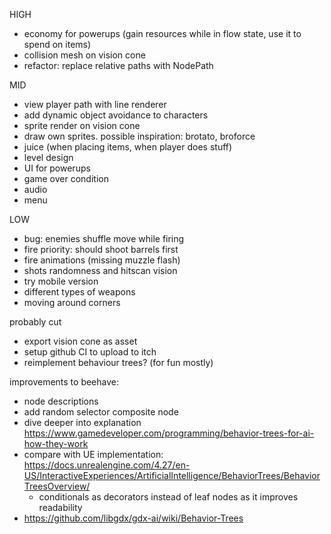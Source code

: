 HIGH
- economy for powerups (gain resources while in flow state, use it to spend on items)
- collision mesh on vision cone
- refactor: replace relative paths with NodePath

MID
- view player path with line renderer
- add dynamic object avoidance to characters
- sprite render on vision cone
- draw own sprites. possible inspiration: brotato, broforce
- juice (when placing items, when player does stuff)
- level design
- UI for powerups
- game over condition
- audio
- menu

LOW
- bug: enemies shuffle move while firing
- fire priority: should shoot barrels first
- fire animations (missing muzzle flash)
- shots randomness and hitscan vision
- try mobile version
- different types of weapons
- moving around corners

probably cut
- export vision cone as asset
- setup github CI to upload to itch
- reimplement behaviour trees? (for fun mostly)

improvements to beehave:
- node descriptions
- add random selector composite node 
- dive deeper into explanation https://www.gamedeveloper.com/programming/behavior-trees-for-ai-how-they-work
- compare with UE implementation: https://docs.unrealengine.com/4.27/en-US/InteractiveExperiences/ArtificialIntelligence/BehaviorTrees/BehaviorTreesOverview/
  - conditionals as decorators instead of leaf nodes as it improves readability
- https://github.com/libgdx/gdx-ai/wiki/Behavior-Trees